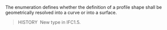 ﻿The enumeration defines whether the definition of a profile shape shall be geometrically resolved into a curve or into a surface.

> HISTORY&nbsp; New type in IFC1.5.
